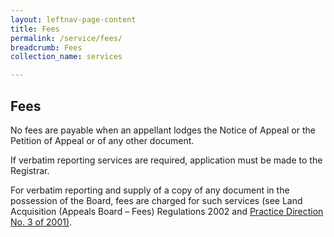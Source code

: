 ```yaml
---
layout: leftnav-page-content
title: Fees
permalink: /service/fees/
breadcrumb: Fees
collection_name: services

---
```


Fees
---
No fees are payable when an appellant lodges the Notice of Appeal or the Petition of Appeal or of any other document.

If verbatim reporting services are required, application must be made to the Registrar.

For verbatim reporting and supply of a copy of any document in the possession of the Board, fees are charged for such services (see Land Acquisition (Appeals Board – Fees) Regulations 2002 and [Practice Direction No. 3 of 2001)](/files/PracticeDirection-PD3-2001-12Aug091.pdf).
